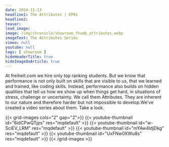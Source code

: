 ```yaml
---
date: 2024-11-13
headline1: The Attributes | EP01
headline2:
teaser:
lead_image:
image: /img/chronicle/showroom_thumb_attributes.webp
imageText: The Attributes Series
vimeo: null
youtube: null
tags: [ showroom ]
hideHeaderTitle: true
hideImageOnArticle: true
---
```


At freiheit.com we hire only top ranking students. But we know that performance is not only built on skills that are visible to us, that we learned and trained, like coding skills. Instead, performance also builds on hidden qualities that tell us how we show up when things get hard, in situations of stress, challenge or uncertainty. We call them Attributes. They are inherent to our nature and therefore harder but not impossible to develop.We’ve created a video series about them. Take a look.

{{< grid-images cols="2" gap="2">}}
    {{< youtube-thumbnail id="6idCPwQTjps" res="mqdefault" >}}
    {{< youtube-thumbnail id="w-SciEV_LRM" res="mqdefault" >}}
    {{< youtube-thumbnail id="mYAw4ldjDkg" res="mqdefault" >}}
    {{< youtube-thumbnail id="UxFNw0XWu8s" res="mqdefault" >}}
{{< /grid-images >}}
